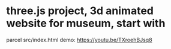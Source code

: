 # three.js project, 3d animated website for museum, start with
parcel src/index.html
demo: https://youtu.be/TXroehBJsq8
